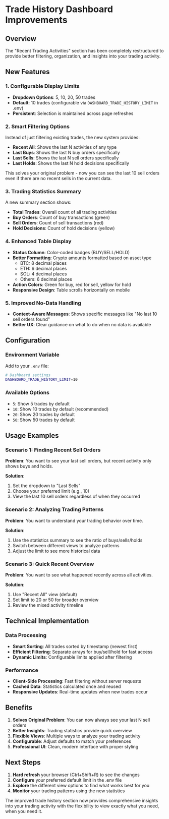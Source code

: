 # Trade History Dashboard Improvements

## Overview
The "Recent Trading Activities" section has been completely restructured to provide better filtering, organization, and insights into your trading activity.

## New Features

### 1. **Configurable Display Limits**
- **Dropdown Options**: 5, 10, 20, 50 trades
- **Default**: 10 trades (configurable via `DASHBOARD_TRADE_HISTORY_LIMIT` in .env)
- **Persistent**: Selection is maintained across page refreshes

### 2. **Smart Filtering Options**
Instead of just filtering existing trades, the new system provides:

- **Recent All**: Shows the last N activities of any type
- **Last Buys**: Shows the last N buy orders specifically  
- **Last Sells**: Shows the last N sell orders specifically
- **Last Holds**: Shows the last N hold decisions specifically

This solves your original problem - now you can see the last 10 sell orders even if there are no recent sells in the current data.

### 3. **Trading Statistics Summary**
A new summary section shows:
- **Total Trades**: Overall count of all trading activities
- **Buy Orders**: Count of buy transactions (green)
- **Sell Orders**: Count of sell transactions (red)  
- **Hold Decisions**: Count of hold decisions (yellow)

### 4. **Enhanced Table Display**
- **Status Column**: Color-coded badges (BUY/SELL/HOLD)
- **Better Formatting**: Crypto amounts formatted based on asset type
  - BTC: 8 decimal places
  - ETH: 6 decimal places  
  - SOL: 4 decimal places
  - Others: 6 decimal places
- **Action Colors**: Green for buy, red for sell, yellow for hold
- **Responsive Design**: Table scrolls horizontally on mobile

### 5. **Improved No-Data Handling**
- **Context-Aware Messages**: Shows specific messages like "No last 10 sell orders found"
- **Better UX**: Clear guidance on what to do when no data is available

## Configuration

### Environment Variable
Add to your `.env` file:
```bash
# Dashboard settings
DASHBOARD_TRADE_HISTORY_LIMIT=10
```

### Available Options
- `5`: Show 5 trades by default
- `10`: Show 10 trades by default (recommended)
- `20`: Show 20 trades by default
- `50`: Show 50 trades by default

## Usage Examples

### Scenario 1: Finding Recent Sell Orders
**Problem**: You want to see your last sell orders, but recent activity only shows buys and holds.

**Solution**: 
1. Set the dropdown to "Last Sells"
2. Choose your preferred limit (e.g., 10)
3. View the last 10 sell orders regardless of when they occurred

### Scenario 2: Analyzing Trading Patterns
**Problem**: You want to understand your trading behavior over time.

**Solution**:
1. Use the statistics summary to see the ratio of buys/sells/holds
2. Switch between different views to analyze patterns
3. Adjust the limit to see more historical data

### Scenario 3: Quick Recent Overview
**Problem**: You want to see what happened recently across all activities.

**Solution**:
1. Use "Recent All" view (default)
2. Set limit to 20 or 50 for broader overview
3. Review the mixed activity timeline

## Technical Implementation

### Data Processing
- **Smart Sorting**: All trades sorted by timestamp (newest first)
- **Efficient Filtering**: Separate arrays for buy/sell/hold for fast access
- **Dynamic Limits**: Configurable limits applied after filtering

### Performance
- **Client-Side Processing**: Fast filtering without server requests
- **Cached Data**: Statistics calculated once and reused
- **Responsive Updates**: Real-time updates when new trades occur

## Benefits

1. **Solves Original Problem**: You can now always see your last N sell orders
2. **Better Insights**: Trading statistics provide quick overview
3. **Flexible Views**: Multiple ways to analyze your trading activity
4. **Configurable**: Adjust defaults to match your preferences
5. **Professional UI**: Clean, modern interface with proper styling

## Next Steps

1. **Hard refresh** your browser (Ctrl+Shift+R) to see the changes
2. **Configure** your preferred default limit in the .env file
3. **Explore** the different view options to find what works best for you
4. **Monitor** your trading patterns using the new statistics

The improved trade history section now provides comprehensive insights into your trading activity with the flexibility to view exactly what you need, when you need it.
